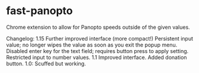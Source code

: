 # fast-panopto
Chrome extension to allow for Panopto speeds outside of the given values.

Changelog:
1.15
  Further improved interface (more compact!)
  Persistent input value; no longer wipes the value as soon as you exit the popup menu.
  Disabled enter key for the text field; requires button press to apply setting.
  Restricted input to number values.
1.1
  Improved interface.
  Added donation button.
1.0:
  Scuffed but working.
